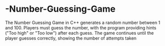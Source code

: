 # -Number-Guessing-Game
The Number Guessing Game in C++ generates a random number between 1 and 100. Players must guess the number, with the program providing hints ("Too high" or "Too low") after each guess. The game continues until the player guesses correctly, showing the number of attempts taken
